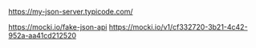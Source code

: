 https://my-json-server.typicode.com/

https://mocki.io/fake-json-api
https://mocki.io/v1/cf332720-3b21-4c42-952a-aa41cd212520
